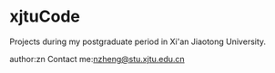 # xjtuCode
Projects during my postgraduate period in Xi'an Jiaotong University.

author:zn
Contact me:nzheng@stu.xjtu.edu.cn
